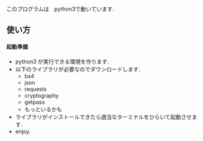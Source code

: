 このプログラムは　python3で動いています.
## 使い方

#### 起動準備
* python3 が実行できる環境を作ります．
* 以下のライブラリが必要なのでダウンロードします．
  * bs4
  * json
  * requests
  * cryptography
  * getpass
  * もっといるかも
* ライブラリがインストールできたら適当なターミナルをひらいて起動させます.
* enjoy.

